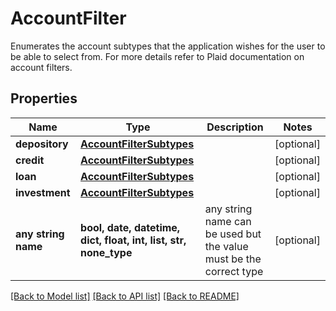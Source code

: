 # AccountFilter

Enumerates the account subtypes that the application wishes for the user to be able to select from. For more details refer to Plaid documentation on account filters.

## Properties
Name | Type | Description | Notes
------------ | ------------- | ------------- | -------------
**depository** | [**AccountFilterSubtypes**](AccountFilterSubtypes.md) |  | [optional] 
**credit** | [**AccountFilterSubtypes**](AccountFilterSubtypes.md) |  | [optional] 
**loan** | [**AccountFilterSubtypes**](AccountFilterSubtypes.md) |  | [optional] 
**investment** | [**AccountFilterSubtypes**](AccountFilterSubtypes.md) |  | [optional] 
**any string name** | **bool, date, datetime, dict, float, int, list, str, none_type** | any string name can be used but the value must be the correct type | [optional]

[[Back to Model list]](../README.md#documentation-for-models) [[Back to API list]](../README.md#documentation-for-api-endpoints) [[Back to README]](../README.md)


